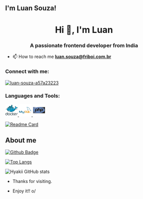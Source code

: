 ## I'm Luan Souza!


<h1 align="center">Hi 👋, I'm Luan</h1>
<h3 align="center">A passionate frontend developer from India</h3>

- 📫 How to reach me **luan.souza@friboi.com.br**

<h3 align="left">Connect with me:</h3>
<p align="left">
<a href="https://linkedin.com/in/luan-souza-a57a23223" target="blank"><img align="center" src="https://raw.githubusercontent.com/rahuldkjain/github-profile-readme-generator/master/src/images/icons/Social/linked-in-alt.svg" alt="luan-souza-a57a23223" height="30" width="40" /></a>
</p>

<h3 align="left">Languages and Tools:</h3>
<p align="left"> <a href="https://www.docker.com/" target="_blank"> <img src="https://raw.githubusercontent.com/devicons/devicon/master/icons/docker/docker-original-wordmark.svg" alt="docker" width="40" height="40"/> </a> <a href="https://www.mysql.com/" target="_blank"> <img src="https://raw.githubusercontent.com/devicons/devicon/master/icons/mysql/mysql-original-wordmark.svg" alt="mysql" width="40" height="40"/> </a> <a href="https://www.php.net" target="_blank"> <img src="https://raw.githubusercontent.com/devicons/devicon/master/icons/php/php-original.svg" alt="php" width="40" height="40"/> </a> </p>

 
 [![Readme Card](https://github-readme-stats.vercel.app/api/pin/?username=Hyakii&repo=github-readme-stats)](https://github.com/Hyakii/github-readme-stats)

## About me

[![Github Badge](https://img.shields.io/badge/-Github-000?style=flat-square&logo=Github&logoColor=white&link=https://github.com/Hyakii)](https://github.com/Hyakii)


[![Top Langs](https://github-readme-stats.vercel.app/api/top-langs/?username=Hyakii&layout=compact)](https://github.com/Hyakii/github-readme-stats)

![Hyakii GitHub stats](https://github-readme-stats.vercel.app/api?username=Hyakii&show_icons=true&theme=radical)


- Thanks for visiting.

- Enjoy it!! o/
